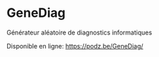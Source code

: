 # GeneDiag
Générateur aléatoire de diagnostics informatiques

Disponible en ligne: https://podz.be/GeneDiag/
